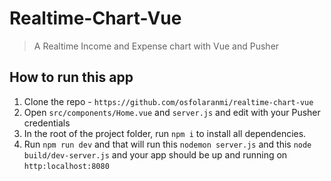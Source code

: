 # Realtime-Chart-Vue

> A Realtime Income and Expense chart with Vue and Pusher


## How to run this app

1. Clone the repo - `https://github.com/osfolaranmi/realtime-chart-vue`
2. Open `src/components/Home.vue` and `server.js` and edit with your Pusher credentials 
3. In the root of the project folder, run `npm i` to install all dependencies.
4. Run `npm run dev` and that will run this `nodemon server.js` and this `node build/dev-server.js` and your app should be up and running on `http:localhost:8080`
